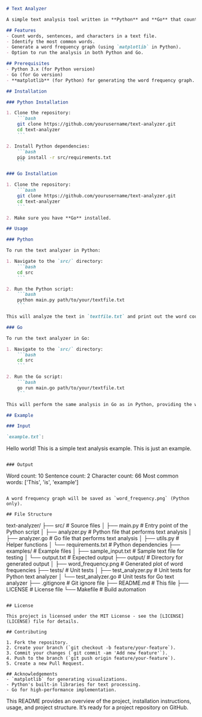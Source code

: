 ```markdown
# Text Analyzer

A simple text analysis tool written in **Python** and **Go** that counts words, sentences, and characters in a text file. It also identifies the most frequent words and generates a word frequency graph using **matplotlib** in Python.

## Features
- Count words, sentences, and characters in a text file.
- Identify the most common words.
- Generate a word frequency graph (using `matplotlib` in Python).
- Option to run the analysis in both Python and Go.

## Prerequisites
- Python 3.x (for Python version)
- Go (for Go version)
- **matplotlib** (for Python) for generating the word frequency graph.

## Installation

### Python Installation

1. Clone the repository:
    ```bash
    git clone https://github.com/yourusername/text-analyzer.git
    cd text-analyzer
    ```

2. Install Python dependencies:
    ```bash
    pip install -r src/requirements.txt
    ```

### Go Installation

1. Clone the repository:
    ```bash
    git clone https://github.com/yourusername/text-analyzer.git
    cd text-analyzer
    ```

2. Make sure you have **Go** installed.

## Usage

### Python

To run the text analyzer in Python:

1. Navigate to the `src/` directory:
    ```bash
    cd src
    ```

2. Run the Python script:
    ```bash
    python main.py path/to/your/textfile.txt
    ```

This will analyze the text in `textfile.txt` and print out the word count, sentence count, and character count. It will also generate a word frequency graph saved as `word_frequency.png`.

### Go

To run the text analyzer in Go:

1. Navigate to the `src/` directory:
    ```bash
    cd src
    ```

2. Run the Go script:
    ```bash
    go run main.go path/to/your/textfile.txt
    ```

This will perform the same analysis in Go as in Python, providing the word count, sentence count, and character count.

## Example

### Input

`example.txt`:
```
Hello world! This is a simple text analysis example. This is just an example.
```

### Output

```
Word count: 10
Sentence count: 2
Character count: 66
Most common words: ['This', 'is', 'example']
```

A word frequency graph will be saved as `word_frequency.png` (Python only).

## File Structure

```
text-analyzer/
├── src/                    # Source files
│   ├── main.py             # Entry point of the Python script
│   ├── analyzer.py         # Python file that performs text analysis
│   ├── analyzer.go         # Go file that performs text analysis
│   ├── utils.py            # Helper functions
│   └── requirements.txt    # Python dependencies
├── examples/               # Example files
│   ├── sample_input.txt    # Sample text file for testing
│   └── output.txt          # Expected output
├── output/                 # Directory for generated output
│   ├── word_frequency.png  # Generated plot of word frequencies
├── tests/                  # Unit tests
│   ├── test_analyzer.py    # Unit tests for Python text analyzer
│   └── test_analyzer.go    # Unit tests for Go text analyzer
├── .gitignore              # Git ignore file
├── README.md               # This file
├── LICENSE                 # License file
└── Makefile                # Build automation
```

## License

This project is licensed under the MIT License - see the [LICENSE](LICENSE) file for details.

## Contributing

1. Fork the repository.
2. Create your branch (`git checkout -b feature/your-feature`).
3. Commit your changes (`git commit -am 'Add new feature'`).
4. Push to the branch (`git push origin feature/your-feature`).
5. Create a new Pull Request.

## Acknowledgements
- `matplotlib` for generating visualizations.
- Python's built-in libraries for text processing.
- Go for high-performance implementation.

```

This README provides an overview of the project, installation instructions, usage, and project structure. It’s ready for a project repository on GitHub.
